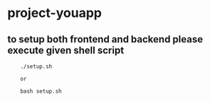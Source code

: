 # project-youapp

## to setup both frontend and backend please execute given shell script

```
    ./setup.sh

    or 

    bash setup.sh
```